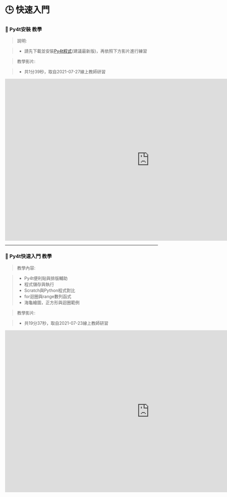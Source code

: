 # 🕒 快速入門


### 🔰 Py4t安裝 教學

> 說明:

> * 請先下載並安裝[Py4t程式](../download.md)(建議最新版)，再依照下方影片進行練習

> 教學影片: 

> * 共1分39秒，取自2021-07-27線上教師研習

<iframe width="949" height="534" src="https://www.youtube.com/embed/DCKebpPWUJE" title="YouTube video player" frameborder="0" allow="accelerometer; autoplay; clipboard-write; encrypted-media; gyroscope; picture-in-picture" allowfullscreen></iframe>




---------------------

### 🔰 Py4t快速入門 教學
> 教學內容:

> - Py4t便利貼與排版輔助
> - 程式儲存與執行
> - Scratch與Python程式對比
> - for迴圈與range數列函式
> - 海龜繪圖，正方形與迴圈範例
 
> 教學影片:

> - 共19分37秒，取自2021-07-23線上教師研習


<iframe width="949" height="534" src="https://www.youtube.com/embed/ZQlEFzMAvPg" title="YouTube video player" frameborder="0" allow="accelerometer; autoplay; clipboard-write; encrypted-media; gyroscope; picture-in-picture" allowfullscreen></iframe>



